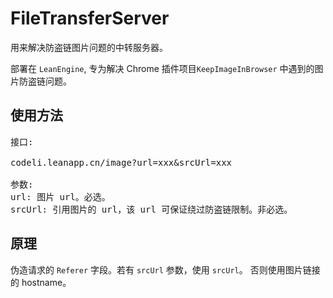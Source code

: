 # FileTransferServer
用来解决防盗链图片问题的中转服务器。

部署在 `LeanEngine`, 专为解决 Chrome 插件项目`KeepImageInBrowser` 中遇到的图片防盗链问题。

## 使用方法
<pre>
接口:

codeli.leanapp.cn/image?url=xxx&srcUrl=xxx

参数:
url: 图片 url。必选。
srcUrl: 引用图片的 url，该 url 可保证绕过防盗链限制。非必选。
</pre>

## 原理
伪造请求的 `Referer` 字段。若有 `srcUrl` 参数，使用 `srcUrl`。 否则使用图片链接的 hostname。
